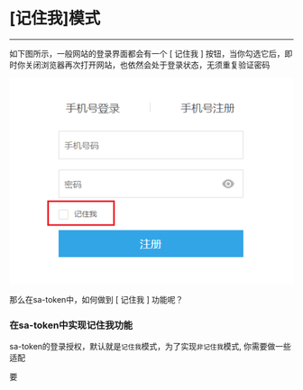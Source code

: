 # [记住我]模式
--- 

如下图所示，一般网站的登录界面都会有一个 [ 记住我 ] 按钮，当你勾选它后，即时你关闭浏览器再次打开网站，也依然会处于登录状态，无须重复验证密码

![../static/login-view.png](../static/login-view.png)

那么在sa-token中，如何做到 [ 记住我 ] 功能呢？


### 在sa-token中实现记住我功能

sa-token的登录授权，默认就是`记住我`模式，为了实现`非记住我`模式, 你需要做一些适配

要




